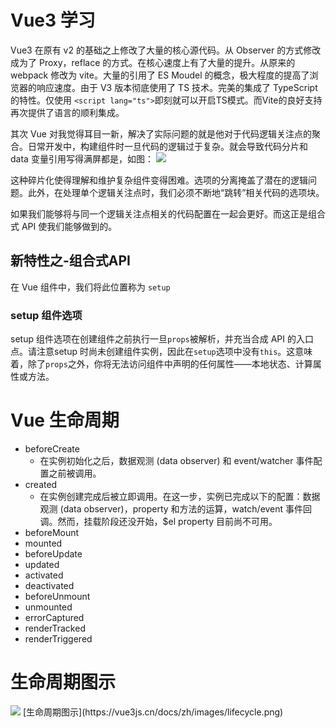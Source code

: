 # Vue3 学习
Vue3 在原有 v2 的基础之上修改了大量的核心源代码。从 Observer 的方式修改成为了 Proxy，reflace 的方式。在核心速度上有了大量的提升。从原来的 webpack 修改为 vite。大量的引用了 ES Moudel 的概念，极大程度的提高了浏览器的响应速度。由于 V3 版本彻底使用了 TS 技术。完美的集成了 TypeScript 的特性。仅使用 ```<script lang="ts">```即刻就可以开启TS模式。而Vite的良好支持再次提供了语言的顺利集成。

其次 Vue 对我觉得耳目一新，解决了实际问题的就是他对于代码逻辑关注点的聚合。日常开发中，构建组件时一旦代码的逻辑过于复杂。就会导致代码分片和 data 变量引用写得满屏都是，如图：
<image src="https://user-images.githubusercontent.com/499550/62783021-7ce24400-ba89-11e9-9dd3-36f4f6b1fae2.png">

这种碎片化使得理解和维护复杂组件变得困难。选项的分离掩盖了潜在的逻辑问题。此外，在处理单个逻辑关注点时，我们必须不断地“跳转”相关代码的选项块。

如果我们能够将与同一个逻辑关注点相关的代码配置在一起会更好。而这正是组合式 API 使我们能够做到的。

## 新特性之-组合式API
在 Vue 组件中，我们将此位置称为 ```setup```

### setup 组件选项
setup 组件选项在创建组件之前执行一旦```props```被解析，并充当合成 API 的入口点。请注意setup 时尚未创建组件实例，因此在```setup```选项中没有```this```。这意味着，除了```props```之外，你将无法访问组件中声明的任何属性——本地状态、计算属性或方法。




# Vue 生命周期
- beforeCreate
    - 在实例初始化之后，数据观测 (data observer) 和 event/watcher 事件配置之前被调用。
- created
    - 在实例创建完成后被立即调用。在这一步，实例已完成以下的配置：数据观测 (data observer)，property 和方法的运算，watch/event 事件回调。然而，挂载阶段还没开始，$el property 目前尚不可用。
- beforeMount
- mounted
- beforeUpdate
- updated
- activated
- deactivated
- beforeUnmount
- unmounted
- errorCaptured
- renderTracked
- renderTriggered

# 生命周期图示
<image src="https://vue3js.cn/docs/zh/images/lifecycle.png" />
[生命周期图示](https://vue3js.cn/docs/zh/images/lifecycle.png)


